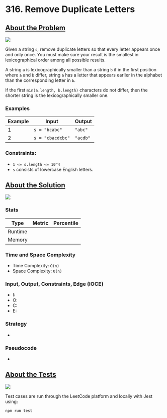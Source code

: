 # 316. Remove Duplicate Letters

## <a href='https://leetcode.com/problems/remove-duplicate-letters/?envType=daily-question&envId=2023-09-26'>About the Problem</a>

<img src='https://img.shields.io/badge/LeetCode-FFA116.svg?style=for-the-badge&logo=LeetCode&logoColor=white' />

Given a string `s`, remove duplicate letters so that every letter appears once and only once. You must make sure your result is the smallest in lexicographical order among all possible results.

A string `a` is lexicographically smaller than a string `b` if in the first position where `a` and `b` differ, string `a` has a letter that appears earlier in the alphabet than the corresponding letter in `b`.

If the first `min(a.length, b.length)` characters do not differ, then the shorter string is the lexicographically smaller one.

### Examples

| Example| Input | Output |
| --- | --- | --- |
| 1 | `s = "bcabc"` | `"abc"` |
| 2 | `s = "cbacdcbc"` | `"acdb"` |

### Constraints:

- `1 <= s.length <= 10^4`
- `s` consists of lowercase English letters.

## <a href='./removeDuplicateLetters.js'>About the Solution</a>

<img src='https://img.shields.io/badge/JavaScript-F7DF1E.svg?style=for-the-badge&logo=JavaScript&logoColor=black' />

<!-- Add Metrics from LeetCode -->
### Stats
| Type | Metric | Percentile |
| --- | --- | --- |
| Runtime |  |  |
| Memory |  |  |

<!-- Change Time and Space Complexity -->
### Time and Space Complexity
  - Time Complexity: `O(n)`
  - Space Complexity: `O(n)`

<!-- Planning -->
### Input, Output, Constraints, Edge (IOCE)

  - I:
  - O:
  - C:
  - E:

### Strategy
-

### Pseudocode
-

## <a href='./removeDuplicateLetters.test.js'>About the Tests</a>

<img src='https://img.shields.io/badge/Jest-C21325.svg?style=for-the-badge&logo=Jest&logoColor=white' />

Test cases are run through the LeetCode platform and locally with Jest using:
```
npm run test
```